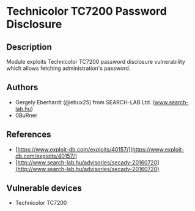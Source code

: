 # Technicolor TC7200 Password Disclosure

## Description
Module exploits Technicolor TC7200 password disclosure vulnerability which allows fetching administration's password.

## Authors
* Gergely Eberhardt (@ebux25) from SEARCH-LAB Ltd. (www.search-lab.hu)
* 0BuRner

## References
* [https://www.exploit-db.com/exploits/40157/](https://www.exploit-db.com/exploits/40157/)
* [http://www.search-lab.hu/advisories/secadv-20160720](http://www.search-lab.hu/advisories/secadv-20160720)

## Vulnerable devices
* Technicolor TC7200
